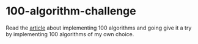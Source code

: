 # 100-algorithm-challenge
Read the [article](https://medium.com/100-days-of-algorithms/100-days-of-algorithms-challenge-41996f7e1ec8) about implementing 100 algorithms and going give it a try by implementing 100 algorithms of my own choice.
